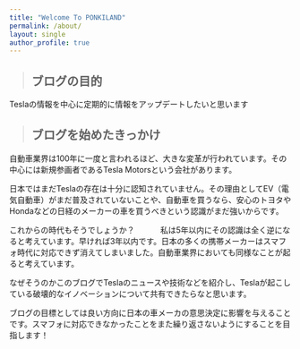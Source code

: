 ```yaml
---
title: "Welcome To PONKILAND"
permalink: /about/
layout: single
author_profile: true
---
```


> ## ブログの目的

Teslaの情報を中心に定期的に情報をアップデートしたいと思います

> ## ブログを始めたきっかけ

自動車業界は100年に一度と言われるほど、大きな変革が行われています。その中心には新規参画者であるTesla Motorsという会社があります。

日本ではまだTeslaの存在は十分に認知されていません。その理由としてEV（電気自動車）がまだ普及されていないことや、自動車を買うなら、安心のトヨタやHondaなどの日経のメーカーの車を買うべきという認識がまだ強いからです。

これからの時代もそうでしょうか？　　　
私は5年以内にその認識は全く逆になると考えています。早ければ3年以内です。日本の多くの携帯メーカーはスマフォ時代に対応できず消えてしまいました。自動車業界においても同様なことが起ると考えています。

なぜそうのかこのブログでTeslaのニュースや技術などを紹介し、Teslaが起こしている破壊的なイノベーションについて共有できたらなと思います。

ブログの目標としては良い方向に日本の車メーカの意思決定に影響を与えることです。スマフォに対応できなかったことをまた繰り返さないようにすることを目指します！
